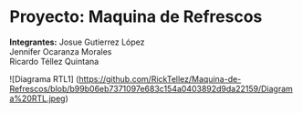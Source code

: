 # Proyecto: Maquina de Refrescos 
**Integrantes:**
  Josue Gutierrez López  
  Jennifer Ocaranza Morales  
  Ricardo Téllez Quintana  

![Diagrama RTL1] (https://github.com/RickTellez/Maquina-de-Refrescos/blob/b99b06eb7371097e683c154a0403892d9da22159/Diagrama%20RTL.jpeg)

